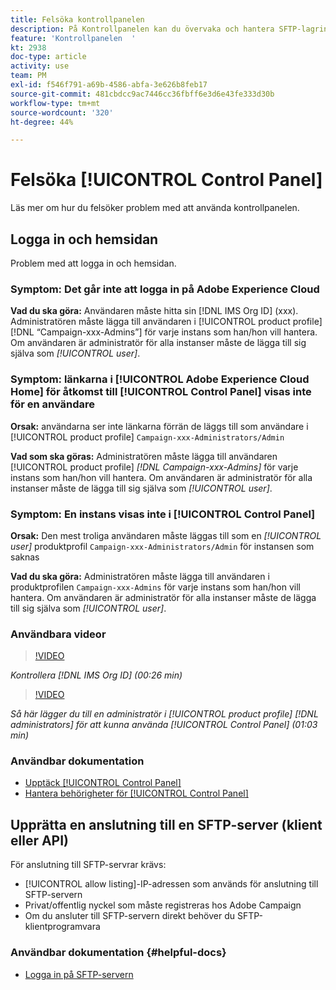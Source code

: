 ```yaml
---
title: Felsöka kontrollpanelen
description: På Kontrollpanelen kan du övervaka och hantera SFTP-lagringen per instans och tillåtslista IP-adresser.
feature: 'Kontrollpanelen  '
kt: 2938
doc-type: article
activity: use
team: PM
exl-id: f546f791-a69b-4586-abfa-3e626b8feb17
source-git-commit: 481cbdcc9ac7446cc36fbff6e3d6e43fe333d30b
workflow-type: tm+mt
source-wordcount: '320'
ht-degree: 44%

---
```


# Felsöka [!UICONTROL Control Panel]

Läs mer om hur du felsöker problem med att använda kontrollpanelen.

## Logga in och hemsidan

Problem med att logga in och hemsidan.

### Symptom: Det går inte att logga in på Adobe Experience Cloud

**Vad du ska göra:**
Användaren måste hitta sin  [!DNL IMS Org ID] (xxx). Administratören måste lägga till användaren i [!UICONTROL product profile] [!DNL “Campaign-xxx-Admins”] för varje instans som han/hon vill hantera. Om användaren är administratör för alla instanser måste de lägga till sig själva som *[!UICONTROL user]*.

### Symptom: länkarna i [!UICONTROL Adobe Experience Cloud Home] för åtkomst till [!UICONTROL Control Panel] visas inte för en användare

**Orsak:**
användarna ser inte länkarna förrän de läggs till som användare i [!UICONTROL product profile] `Campaign-xxx-Administrators/Admin`

**Vad som ska göras:**
Administratören måste lägga till användaren  [!UICONTROL product profile] *[!DNL Campaign-xxx-Admins]* för varje instans som han/hon vill hantera. Om användaren är administratör för alla instanser måste de lägga till sig själva som *[!UICONTROL user]*.

### Symptom: En instans visas inte i [!UICONTROL Control Panel]

**Orsak:**
Den mest troliga användaren måste läggas till som en  *[!UICONTROL user]* produktprofil  `Campaign-xxx-Administrators/Admin` för instansen som saknas

**Vad du ska göra:**
Administratören måste lägga till användaren i produktprofilen  `Campaign-xxx-Admins` för varje instans som han/hon vill hantera. Om användaren är administratör för alla instanser måste de lägga till sig själva som *[!UICONTROL user]*.

### Användbara videor

>[!VIDEO](https://video.tv.adobe.com/v/27183?quality=12)

*Kontrollera [!DNL IMS Org ID] (00:26 min)*

>[!VIDEO](https://video.tv.adobe.com/v/27147?quality=12)

*Så här lägger du till en administratör i [!UICONTROL product profile] [!DNL administrators] för att kunna använda [!UICONTROL Control Panel] (01:03 min)*

### Användbar dokumentation

* [Upptäck [!UICONTROL Control Panel]](https://experienceleague.adobe.com/docs/control-panel/using/control-panel-home.html?lang=sv)
* [Hantera behörigheter för [!UICONTROL Control Panel]](https://experienceleague.adobe.com/docs/control-panel/using/control-panel-home.html?lang=en)

## Upprätta en anslutning till en SFTP-server (klient eller API)

För anslutning till SFTP-servrar krävs:

* [!UICONTROL allow listing]-IP-adressen som används för anslutning till SFTP-servern
* Privat/offentlig nyckel som måste registreras hos Adobe Campaign
* Om du ansluter till SFTP-servern direkt behöver du SFTP-klientprogramvara

### Användbar dokumentation {#helpful-docs}

* [Logga in på SFTP-servern](https://experienceleague.adobe.com/docs/control-panel/using/control-panel-home.html?lang=en)
